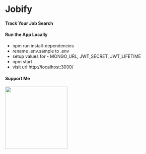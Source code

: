 # Jobify

#### Track Your Job Search


#### Run the App Locally

- npm run install-dependencies
- rename .env.sample to .env
- setup values for - MONGO_URL, JWT_SECRET, JWT_LIFETIME
- npm start
- visit url http://localhost:3000/

#### Support Me

<a href="https://www.buymeacoffee.com/ralmariano"><img src="https://cdn.buymeacoffee.com/buttons/v2/default-yellow.png" width="200" /></a>
